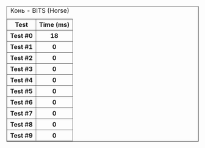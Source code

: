 <table border="1">
<caption>Конь - BITS (Horse)</caption>
<tr><th>Test</th><th>Time (ms)</th></tr>
<tr><th>Test #0</th><th>18</th></tr>
<tr><th>Test #1</th><th>0</th></tr>
<tr><th>Test #2</th><th>0</th></tr>
<tr><th>Test #3</th><th>0</th></tr>
<tr><th>Test #4</th><th>0</th></tr>
<tr><th>Test #5</th><th>0</th></tr>
<tr><th>Test #6</th><th>0</th></tr>
<tr><th>Test #7</th><th>0</th></tr>
<tr><th>Test #8</th><th>0</th></tr>
<tr><th>Test #9</th><th>0</th></tr>
</table>
